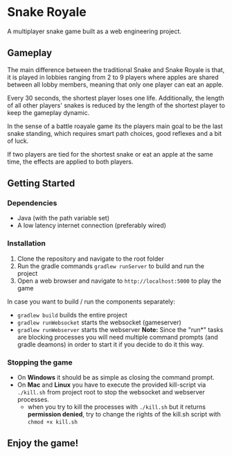 # Snake Royale

A multiplayer snake game built as a web engineering project.

## Gameplay

The main difference between the traditional Snake and Snake Royale is that, it is played in lobbies ranging from 
2 to 9 players where apples are shared between all lobby members, meaning that only one player can eat an apple.

Every 30 seconds, the shortest player loses one life. Additionally, the length of all other players' snakes is reduced by the length of the shortest player to keep the gameplay dynamic.

In the sense of a battle roayale game its the players main goal to be the last snake standing, which requires
smart path choices, good reflexes and a bit of luck. 

If two players are tied for the shortest snake or eat an apple at the same time, the effects are applied to both players.

## Getting Started

### Dependencies

- Java (with the path variable set)
- A low latency internet connection (preferably wired)

### Installation

1. Clone the repository and navigate to the root folder
2. Run the gradle commands `gradlew runServer` to build and run the project
3. Open a web browser and navigate to `http://localhost:5000` to play the game

In case you want to build / run the components separately:
- `gradlew build` builds the entire project
- `gradlew runWebsocket` starts the websocket (gameserver)
- `gradlew runWebserver` starts the webserver
**Note:** Since the "run*" tasks are blocking processes you will need multiple command prompts (and gradle deamons) in order to start it if you
decide to do it this way.

### Stopping the game

+ On **Windows** it should be as simple as closing the command prompt. 
+ On **Mac** and **Linux** you have to execute the provided kill-script via `./kill.sh` from project root to stop the websocket and webserver processes.
  - when you try to kill the processes with `./kill.sh` but it returns **permission denied**, try to change the rights of the kill.sh script with `chmod +x kill.sh`

## Enjoy the game!
